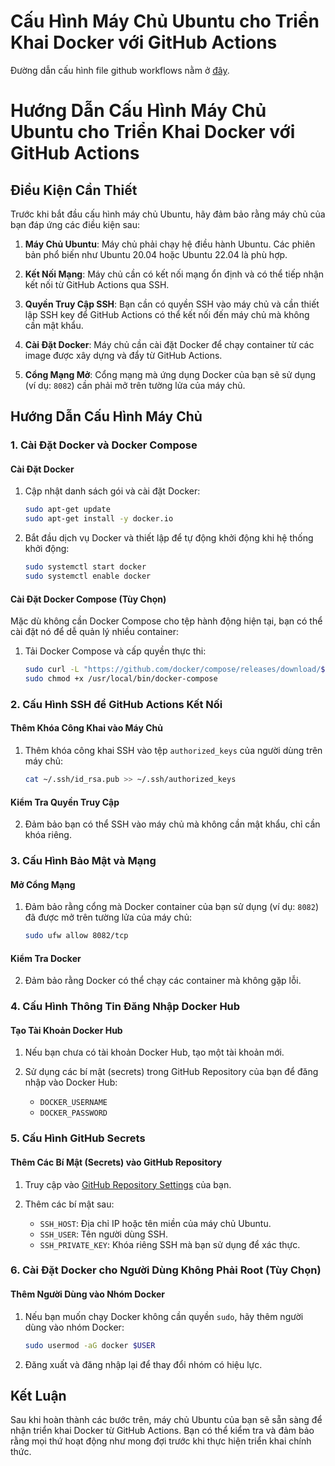 # Cấu Hình Máy Chủ Ubuntu cho Triển Khai Docker với GitHub Actions

Đường dẫn cấu hình file github workflows nằm ở [đây](https://github.com/ngocthanhdoan/QRWeb/blob/main/.github/workflows/deploy.yml).

# Hướng Dẫn Cấu Hình Máy Chủ Ubuntu cho Triển Khai Docker với GitHub Actions

## Điều Kiện Cần Thiết

Trước khi bắt đầu cấu hình máy chủ Ubuntu, hãy đảm bảo rằng máy chủ của bạn đáp ứng các điều kiện sau:

1. **Máy Chủ Ubuntu**: Máy chủ phải chạy hệ điều hành Ubuntu. Các phiên bản phổ biến như Ubuntu 20.04 hoặc Ubuntu 22.04 là phù hợp.

2. **Kết Nối Mạng**: Máy chủ cần có kết nối mạng ổn định và có thể tiếp nhận kết nối từ GitHub Actions qua SSH.

3. **Quyền Truy Cập SSH**: Bạn cần có quyền SSH vào máy chủ và cần thiết lập SSH key để GitHub Actions có thể kết nối đến máy chủ mà không cần mật khẩu.

4. **Cài Đặt Docker**: Máy chủ cần cài đặt Docker để chạy container từ các image được xây dựng và đẩy từ GitHub Actions.

5. **Cổng Mạng Mở**: Cổng mạng mà ứng dụng Docker của bạn sẽ sử dụng (ví dụ: `8082`) cần phải mở trên tường lửa của máy chủ.

## Hướng Dẫn Cấu Hình Máy Chủ

### 1. Cài Đặt Docker và Docker Compose

#### Cài Đặt Docker

1. Cập nhật danh sách gói và cài đặt Docker:

    ```bash
    sudo apt-get update
    sudo apt-get install -y docker.io
    ```

2. Bắt đầu dịch vụ Docker và thiết lập để tự động khởi động khi hệ thống khởi động:

    ```bash
    sudo systemctl start docker
    sudo systemctl enable docker
    ```

#### Cài Đặt Docker Compose (Tùy Chọn)

Mặc dù không cần Docker Compose cho tệp hành động hiện tại, bạn có thể cài đặt nó để dễ quản lý nhiều container:

1. Tải Docker Compose và cấp quyền thực thi:

    ```bash
    sudo curl -L "https://github.com/docker/compose/releases/download/$(curl -s https://api.github.com/repos/docker/compose/releases/latest | grep tag_name | cut -d '"' -f 4)/docker-compose-$(uname -s)-$(uname -m)" -o /usr/local/bin/docker-compose
    sudo chmod +x /usr/local/bin/docker-compose
    ```

### 2. Cấu Hình SSH để GitHub Actions Kết Nối

#### Thêm Khóa Công Khai vào Máy Chủ

1. Thêm khóa công khai SSH vào tệp `authorized_keys` của người dùng trên máy chủ:

    ```bash
    cat ~/.ssh/id_rsa.pub >> ~/.ssh/authorized_keys
    ```

#### Kiểm Tra Quyền Truy Cập

2. Đảm bảo bạn có thể SSH vào máy chủ mà không cần mật khẩu, chỉ cần khóa riêng.

### 3. Cấu Hình Bảo Mật và Mạng

#### Mở Cổng Mạng

1. Đảm bảo rằng cổng mà Docker container của bạn sử dụng (ví dụ: `8082`) đã được mở trên tường lửa của máy chủ:

    ```bash
    sudo ufw allow 8082/tcp
    ```

#### Kiểm Tra Docker

2. Đảm bảo rằng Docker có thể chạy các container mà không gặp lỗi.

### 4. Cấu Hình Thông Tin Đăng Nhập Docker Hub

#### Tạo Tài Khoản Docker Hub

1. Nếu bạn chưa có tài khoản Docker Hub, tạo một tài khoản mới.

2. Sử dụng các bí mật (secrets) trong GitHub Repository của bạn để đăng nhập vào Docker Hub:

    - `DOCKER_USERNAME`
    - `DOCKER_PASSWORD`

### 5. Cấu Hình GitHub Secrets

#### Thêm Các Bí Mật (Secrets) vào GitHub Repository

1. Truy cập vào [GitHub Repository Settings](https://github.com/{owner}/{repo}/settings/secrets) của bạn.

2. Thêm các bí mật sau:

    - `SSH_HOST`: Địa chỉ IP hoặc tên miền của máy chủ Ubuntu.
    - `SSH_USER`: Tên người dùng SSH.
    - `SSH_PRIVATE_KEY`: Khóa riêng SSH mà bạn sử dụng để xác thực.

### 6. Cài Đặt Docker cho Người Dùng Không Phải Root (Tùy Chọn)

#### Thêm Người Dùng vào Nhóm Docker

1. Nếu bạn muốn chạy Docker không cần quyền `sudo`, hãy thêm người dùng vào nhóm Docker:

    ```bash
    sudo usermod -aG docker $USER
    ```

2. Đăng xuất và đăng nhập lại để thay đổi nhóm có hiệu lực.

## Kết Luận

Sau khi hoàn thành các bước trên, máy chủ Ubuntu của bạn sẽ sẵn sàng để nhận triển khai Docker từ GitHub Actions. Bạn có thể kiểm tra và đảm bảo rằng mọi thứ hoạt động như mong đợi trước khi thực hiện triển khai chính thức.


